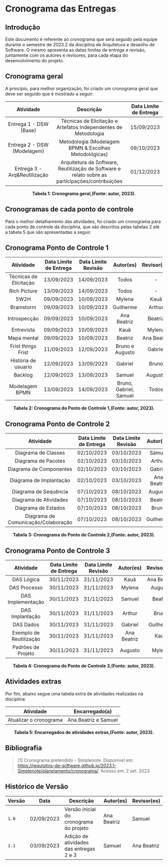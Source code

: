 # Cronograma das Entregas

## Introdução

Este documento é referente ao cronograma que será seguido pela equipe durante o semestre de 2023.2 da disciplina de Arquitetura e desenho de Software.
O mesmo apresenta as datas limites de entrega e revisão, juntamente com os autores e revisores, para cada etapa do desenvolvimento do projeto.

## Cronograma geral
A princípio, para melhor organização, foi criado um cronograma geral que deve ser seguido que é mostrado a seguir:

<div align="center">

|          Atividade           |                                            Descrição                                            | Data Limite de Entrega |
| :--------------------------: | :---------------------------------------------------------------------------------------------: | :--------------------: |
|    Entrega 1 - DSW (Base)    |                 Técnicas de Elicitação e Artefatos Independentes de Metodologia                 |       15/09/2023       |
| Entrega 2 - DSW (Modelagem)  |                      Metodologia (Modelagem BPMN & Escolhas Metodológicas)                      |       09/10/2023       |
| Entrega 3 - Arq&Reutilização | Arquitetura de Software, Reutilização de Software e relato sobre as participações/contribuições |       01/12/2023       |


**Tabela 1: Cronograma geral,(Fonte: autor, 2023).**

</div>

## Cronogramas de cada ponto de controle
Para o melhor detalhamento das atividades, foi criado um cronograma para cada ponto de controle da disciplina, que são descritos pelas tabelas 2 até a tabela 5 que são apresentadas a seguir:

## Cronograma Ponto de Controle 1

<div align="center">

|       Atividade        | Data Limite de Entrega | Data Limite Revisão |    Autor(es)    | Revisor(es) |
| :--------------------: | :--------------------: | :-----------------: | :-------------: | :---------: |
| Técnicas de Elicitação |       13/09/2023       |     14/09/2023      |      Todos      |      -      |
|      Rich Picture      |       13/09/2023       |     14/09/2023      |      Todos      |      -      |
|          5W2H          |       09/09/2023       |     10/09/2023      |     Mylena      |    Kauã     |
|       Brainstorm       |       09/09/2023       |     10/09/2023      |    Guilherme    |   Arthur    |
|      Introspecção      |       09/09/2023       |     10/09/2023      |   Ana Beatriz   |   Beatriz   |
|       Entrevista       |       09/09/2023       |     10/09/2023      |      Kauã       |   Mylena    |
|      Mapa mental       |       09/09/2023       |     10/09/2023      |     Beatriz     | Ana Beatriz |
|   Frist things Frist   |       11/09/2023       |     12/09/2023      | Bruno e Augusto |   Gabriel   |
|  História de usuario   |       12/09/2023       |     13/09/2023      |     Gabriel     |    Bruno    |
|        Backlog         |       12/09/2023       |     13/09/2023      |     Samuel      |   Augusto   |
|     Modelagem BPMN     |       13/09/2023       |     14/09/2023      | Bruno, Gabriel, Samuel | Todos |

**Tabela 2: Cronograma do Ponto de Controle 1,(Fonte: autor, 2023).**

</div>

## Cronograma Ponto de Controle 2

<div align="center">

|        Atividade        | Data Limite de Entrega | Data Limite Revisão | Autor(es) | Revisor(es) |
| :---------------------: | :--------------------: | :-----------------: | :-------: | :---------: |
|   Diagrama de Classes   |       02/10/2023       |      03/10/2023     |  Samuel   |   Beatriz   |
|   Diagrama de Pacotes   |       02/10/2023       |      03/10/2023     |  Arthur   |    Bruno    |
| Diagrama de Componentes |       02/10/2023       |      03/10/2023     |  Gabriel  |  Guilherme  |
| Diagrama de Implantação |       02/10/2023       |      03/10/2023     |Ana Beatriz|    Kauã     |
|  Diagrama de Sequência  |       07/10/2023       |      08/10/2023     |  Augusto  |    Mylena   |
| Diagrama de Atividades  |       07/10/2023       |      08/10/2023     |  Beatriz  |    Samuel   |
|   Diagrama de Estados   |       07/10/2023       |      08/10/2023     |   Bruno   |    Arthur   |
| Diagrama de Comunicação/Colaboração |       07/10/2023       |      08/10/2023     |Guilherme|Gabriel|

**Tabela 3: Cronograma do Ponto de Controle 2,(Fonte: autor, 2023).**

</div>

## Cronograma Ponto de Controle 3

<div align="center">

|           Atividade           | Data Limite de Entrega | Data Limite Revisão | Autor(es) | Revisor(es) |
| :---------------------------: | :--------------------: | :-----------------: | :-------: | :---------: |
|          DAS Lógica           |       30/11/2023       |      31/11/2023     |   Kauã    | Ana Beatriz |
|         DAS Processo          |       30/11/2023       |      31/11/2023     |   Mylena  |   Augusto   |
|       DAS Implementação       |       30/11/2023       |      31/11/2023     |   Samuel  |   Beatriz   |
|        DAS Implantação        |       30/11/2023       |      31/11/2023     |   Arthur  |    Bruno    |
|          DAS Dados            |       30/11/2023       |      31/11/2023     |  Gabriel  |  Guilherme  |
|    Exemplo de Reutilização    |       30/11/2023       |      31/11/2023     |Ana Beatriz|    Kauã     |
|       Padrões de Projeto      |       30/11/2023       |      31/11/2023     |  Augusto  |   Mylena    |

**Tabela 4: Cronograma do Ponto de Controle 3,(Fonte: autor, 2023).**

</div>

## Atividades extras
Por fim, abaixo segue uma tabela extra de atividades realizadas na disciplina:

<div align="center">

|       Atividade        |    Encarregado(a)    |
| :--------------------: | :------------------: |
| Atualizar o cronograma | Ana Beatriz e Samuel |

**Tabela 5: Encarregados de atividades extras,(Fonte: autor, 2023).**

</div>

## Bibliografia
> [1] Cronograma pretendido - Simplenote. Disponível em: <https://requisitos-de-software.github.io/2023.1-Simplenote/planejamento/cronograma/>. Acesso em: 2 set. 2023.

## Histórico de Versão

<div align="center">

| Versão | Data       | Descrição                               | Autor(es)   | Revisor(es) |
| ------ | ---------- | --------------------------------------- | ----------- | ----------- |
| `1.0`  | 02/09/2023 | Versão inicial do cronograma do projeto | Ana Beatriz | Samuel      |
| `1.1`  | 03/09/2023 | Adição de atividades das entregas 2 e 3 |   Samuel    | Ana Beatriz |

</div>